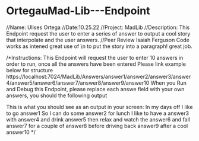 # OrtegauMad-Lib---Endpoint

//Name: Ulises Ortega
//Date:10.25.22
//Project: MadLib
//Description: This Endpoint request the user to enter a series of answer to output a cool story that interpolate and the user answers.
//Peer Review Isaiah Ferguson Code works as intened great use of \n to put the story into a paragraph! great job.

/*Instructions: This Endpoint will request the user to enter 10 answers in order to run, once all the answers have been entered
Please link example below for structure
https://localhost:7024/MadLib/Answers/answer1/answer2/answer3/answer4/answer5/answer6/answer7/answer8/answer9/answer10
When you Run and Debug this Endpoint, please replace each answe field with your own answers, you should the following output

This is what you should see as an output in your screen:
In my days off I like to go answer1 
So I can do some answer2 
for lunch I like to have a answer3 
with answer4 
and drink  answer5 
then relax and watch the answer6 
and fall answer7 
for a couple of answer8 
before driving back answer9 
after a cool answer10
*/
